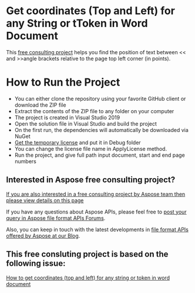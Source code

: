 # Get coordinates (Top and Left) for any String or tToken in Word Document

This [free consulting project](https://aspose-free-consulting.github.io/) helps you find the position of text between << and >>angle brackets relative to the page top left corner (in points).

# How to Run the Project

* You can either clone the repository using your favorite GitHub client or download the ZIP file
* Extract the contents of the ZIP file to any folder on your computer
* The project is created in Visual Studio 2019
* Open the solution file in Visual Studio and build the project
* On the first run, the dependencies will automatically be downloaded via NuGet
* [Get the temporary license](https://purchase.aspose.com/temporary-license) and put it in Debug folder
* You can change the license file name in ApplyLicense method.
* Run the project, and give full path input document, start and end page numbers

## Interested in Aspose free consulting project?
[If you are also interested in a free consulting project by Aspose team then please view details on this page](https://aspose-free-consulting.github.io/)

If you have any questions about Aspose APIs, please feel free to [post your query in Aspose file format APIs Forums](https://forum.aspose.com/). 

Also, you can keep in touch with the latest developments in [file format APIs offered by Aspose at our Blog](https://blog.aspose.com/). 

## This free consluting project is based on the following issue:
[How to get coordinates (top and left) for any string or token in word document](https://github.com/aspose-free-consulting/projects/issues/85)
